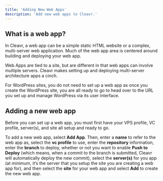 ```yaml
---
title: 'Adding New Web Apps'
description: 'Add new web apps to Cleavr.'
---
```


## What is a web app?
In Cleavr, a web app can be a simple static HTML website or a complex, multi-server web application. Much of the web 
app area is centered around building and deploying your web app. 

Web Apps are tied to a site, but are different in that web apps can involve multiple servers. Cleavr makes setting up and
deploying multi-server architecture apps a cinch. 

<base-info>
For WordPress sites, you do not need to set up a web app 
as once you create the WordPress site, you are all ready to go to head over to the URL you set up and manage WordPress via its user interface.
</base-info>

## Adding a new web app
Before you can set up a web app, you must first have your VPS profile, VC profile, server(s), and site all setup and ready to go.

To add a new web app, select **Add App**. Then, enter a **name** to refer to the web app as, select the **vc profile** to use, enter 
the **repository** information, enter the **branch** to deploy, whether or not you want to enable **Push to Deploy** (which means, 
when a commit to the branch is submitted, Cleavr will automatically deploy the new commit), select the **server(s)** for you app 
(at minimum, it’s the server that you setup the site you are creating a web app for), and then select the **site** for your web app 
and select **Add** to create the new web app.
